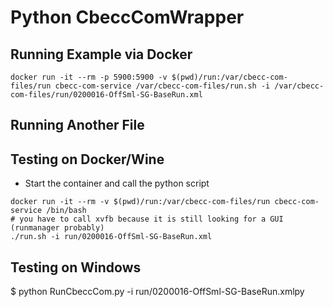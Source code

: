 
# Python CbeccComWrapper

## Running Example via Docker

```
docker run -it --rm -p 5900:5900 -v $(pwd)/run:/var/cbecc-com-files/run cbecc-com-service /var/cbecc-com-files/run.sh -i /var/cbecc-com-files/run/0200016-OffSml-SG-BaseRun.xml
```

## Running Another File


## Testing on Docker/Wine

* Start the container and call the python script

```
docker run -it --rm -v $(pwd)/run:/var/cbecc-com-files/run cbecc-com-service /bin/bash
# you have to call xvfb because it is still looking for a GUI (runmanager probably)
./run.sh -i run/0200016-OffSml-SG-BaseRun.xml
```

## Testing on Windows

$ python RunCbeccCom.py -i run/0200016-OffSml-SG-BaseRun.xmlpy


